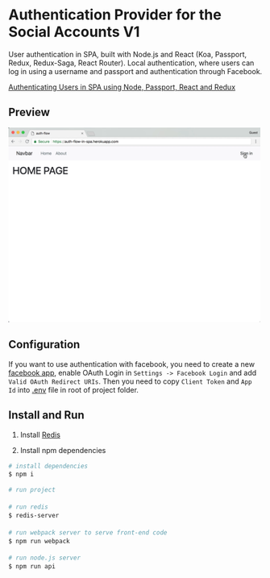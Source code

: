 # Authentication Provider for the Social Accounts V1
User authentication in SPA, built with Node.js and React (Koa, Passport, Redux, Redux-Saga, React Router). Local authentication, where users can log in using a username and passport and authentication through Facebook.

[Authenticating Users in SPA using Node, Passport, React and Redux](http://andrejgajdos.com/authenticating-users-in-single-page-applications-using-node-passport-react-and-redux/)

## Preview

<img src="https://raw.githubusercontent.com/AndrejGajdos/auth-flow-spa-node-react/master/media/auth-flow-in-spa-preview.gif" width="500">


## Configuration

If you want to use authentication with facebook, you need to create a new [facebook app](https://developers.facebook.com/docs/apps/register/), enable OAuth Login in `Settings -> Facebook Login` and add `Valid OAuth Redirect URIs`. Then you need to copy `Client Token` and `App Id` into [.env](https://www.npmjs.com/package/dotenv) file in root of project folder.

## Install and Run

1) Install [Redis](https://redis.io/topics/quickstart)

2) Install npm dependencies

```bash
# install dependencies
$ npm i
```

```bash
# run project

# run redis
$ redis-server

# run webpack server to serve front-end code
$ npm run webpack

# run node.js server
$ npm run api
```
